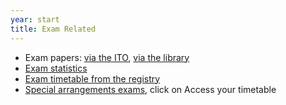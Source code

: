 ```yaml
---
year: start
title: Exam Related
---
```


- Exam papers: [via the ITO](http://www.inf.ed.ac.uk/teaching/exam_papers/), [via the library](http://www.exampapers.lib.ed.ac.uk.ezproxy.webfeat.lib.ed.ac.uk/Informatics0405.shtml)
- [Exam statistics](http://www.inf.ed.ac.uk/student-services/teaching-organisation/taught-course-information/course-statistics/summary)
- [Exam timetable from the registry](http://www.scripts.sasg.ed.ac.uk/registry/examinations/index.cfm)
- [Special arrangements exams](https://www.ed.ac.uk/student-administration/exams/special-arrangements-exams), click on Access your timetable
